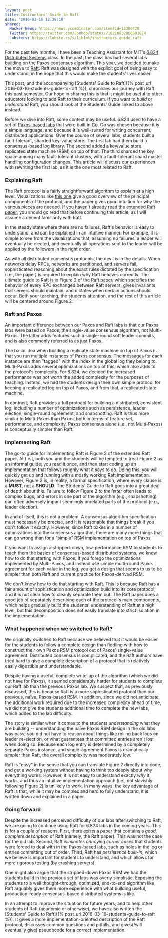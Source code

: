 ```yaml
---
layout: post
title: Instructors' Guide to Raft
date: '2016-03-16 12:39:10'
shared:
  Hacker News: https://news.ycombinator.com/item?id=11300428
  Twitter: https://twitter.com/Jonhoo/status/710216832066691074
  Lobsters: https://lobste.rs/s/lib1mt/instructors_guide_raft
---
```


For the past few months, I have been a Teaching Assistant for MIT's
[6.824 Distributed Systems](https://pdos.csail.mit.edu/6.824/) class.
In the past, the class has had several labs building on the Paxos
consensus algorithm. This year, we decided to make the move to
[Raft](https://raft.github.io/). Raft was designed with the explicit
goal of being easy to understand, in the hope that this would make the
students' lives easier.

This post, and the accompanying [Students' Guide to Raft]({% post_url
2016-03-16-students-guide-to-raft %}), chronicles our journey with Raft
this past semester. Our hope in sharing this is that it might be useful
to other educators looking to add Raft to their curriculum. If you want
to *build* or *understand* Raft, you should look at the Students' Guide
linked to above instead.

Before we dive into Raft, some context may be useful. 6.824 used to have
a set of [Paxos-based
labs](http://nil.csail.mit.edu/6.824/2015/labs/lab-3.html) that were
built in [Go](https://golang.org/). Go was chosen because it is a simple
language, and because it is well-suited for writing concurrent,
distributed applications. Over the course of several labs, students
built a fault-tolerant, sharded key-value store. The first lab had them
build a consensus-based log library. The second added a key/value store
replicated state machine (RSM) on top of that. The third sharded the key
space among many fault-tolerant clusters, with a fault-tolerant shard
master handling configuration changes. This article will discuss our
experiences with rewriting the first lab, as it is the one most related
to Raft.

### Explaining Raft

The Raft protocol is a fairly straightforward algorithm to explain at a
high level. Visualizations like [this
one](http://thesecretlivesofdata.com/raft/) give a good overview of the
principal components of the protocol, and the paper gives good intuition
for why the various pieces are needed. If you haven't already read the
[extended Raft paper](http://ramcloud.stanford.edu/raft.pdf), you should
go read that before continuing this article, as I will assume a decent
familiarity with Raft.

In the steady state where there are no failures, Raft's behavior is easy
to understand, and can be explained in an intuitive manner. For example,
it is simple to see from the visualizations that, assuming no failures,
a leader will eventually be elected, and eventually all operations sent
to the leader will be applied by the followers in the right order.

As with all distributed consensus protocols, the devil is in the
details. When networks delay RPCs, networks are partitioned, and servers
fail, sophisticated reasoning about the exact rules dictated by the
specification (i.e., the paper) is required to explain why Raft behaves
correctly. The ultimate guide to Raft is in Figure 2 of the Raft paper,
which specifies the behavior of every RPC exchanged between Raft
servers, gives invariants that servers should maintain, and dictates
when certain actions should occur. Both your teaching, the students
attention, and the rest of this article will be centered around Figure
2.

### Raft and Paxos

An important difference between our Paxos and Raft labs is that our
Paxos labs were based on Paxos, the single-value consensus algorithm,
not Multi-Paxos. The latter adds features such a single-round soft leader
commits, and is also commonly referred to as just Paxos.

The basic idea when building a replicate state machine on top of Paxos
is that you run multiple instances of Paxos consensus. The messages for
each instance are then "tagged" with the index in the global log they
belong to. Multi-Paxos adds several optimizations on top of this, which
also adds to the protocol's complexity. For 6.824, we decided the
increased performance was not worth the added complexity for the
purposes of teaching. Instead, we had the students design their own
simple protocol for keeping a replicated log on top of Paxos, and from
that, a replicated state machine.

In contrast, Raft provides a full protocol for building a distributed,
consistent log, including a number of optimizations such as persistence,
leader election, single-round agreement, and snapshotting.  Raft is thus
more similar to Multi-Paxos than Paxos, both in terms of feature set,
performance, and complexity. Paxos consensus alone (i.e., not
Multi-Paxos) is conceptually simpler than Raft.

### Implementing Raft

The go-to guide for implementing Raft is Figure 2 of the extended Raft
paper. At first, both you and the students will be tempted to treat
Figure 2 as an informal guide; you read it once, and then start coding
up an implementation that follows roughly what it says to do. Doing
this, you will quickly get up and running with a mostly working Raft
implementation. However, Figure 2 is, in reality, a formal
specification, where every clause is a **MUST**, not a **SHOULD**. The
Students' Guide to Raft goes into a great deal of depth about this.
Failure to follow Figure 2 *to the letter* often leads to complex bugs,
and errors in one part of the algorithm (e.g., snapshotting) can often
adversely impact seemingly unrelated parts of the protocol (e.g., leader
election).

In and of itself, this is not a problem. A consensus algorithm
specification must necessarily be precise, and it is reasonable that
things break if you don't follow it exactly. However, since Raft bakes
in a number of optimizations into the consensus algorithm, there are
many more things that can go wrong than for a "simple" RSM
implementation on top of Paxos.

If you want to assign a stripped-down, low-performance RSM to students
to teach them the basics of consensus-based distributed systems, we know
how to do that starting with Paxos. If you forego the optimizations
implemented by Multi-Paxos, and instead use simple multi-round Paxos
agreement for each value in the log, you get a design that seems to us
to be simpler than both Raft and current practice for Paxos-derived RSM.

We don't know how to do that starting with Raft. This is because Raft
has a fair amount of sophistication and optimization build into its core
protocol, and it is not clear how to cleanly separate them out. The Raft
paper does a good job of separately describing each of the protocol's
main components, which helps gradually build the students' understanding
of Raft at a high level, but this decomposition does not easily
translate into strict isolation in the implementation.

### What happened when we switched to Raft?

We originally switched to Raft because we believed that it would be
easier for the students to follow a complete design than fiddling with
how to construct their own Paxos RSM protocol out of Paxos' single-value
agreement. Distributed consensus is complicated, and the Raft authors
have tried hard to give a complete description of a protocol that is
relatively easily digestible and understandable.

Despite having a useful, complete write-up of the algorithm (which we
did not have for Paxos), it seemed considerably harder for students to
complete our Raft lab than the previous Paxos lab. We suspect that, as
previously discussed, this is because Raft is a more sophisticated
protocol than our previous, naïve, Paxos-based RSM. In addition, since
we did not anticipate the additional work required due to the increased
complexity ahead of time, we did not give the students additional time
to complete the new labs, which added to the lab difficulty.

The story is similar when it comes to the students *understanding* what
they are building -- understanding the naïve Paxos RSM design in the old
labs was easy; you did not have to reason about things like rolling back
logs on leader re-election, or what guarantees that committed entries
aren't lost when doing so. Because each log entry is determined by a
completely separate Paxos instance, and single-agreement Paxos is
dramatically simpler than Raft, the overall complexity was moderately
low.

Raft is "easy" in the sense that you can translate Figure 2 directly
into code, and get a working system without having to think too deeply
about why everything works. However, it is not easy to understand
exactly *why* it works, and thus an intuitive implementation approach
(i.e., not slavishly following Figure 2) is unlikely to work. In many
ways, the key advantage of Raft is that, while it may be complex and
hard to fully understand, it is written down and explained in a paper.

### Going forward

Despite the increased perceived difficulty of our labs after switching
to Raft, we are going to continue using Raft for 6.824 labs in the
coming years. This is for a couple of reasons. First, there exists a
paper that contains a *good, complete description* of Raft (namely, the
Raft paper). This was not the case for the old lab. Second, Raft
*eliminates annoying corner cases* that students were forced to deal
with in the Paxos-based labs, such as holes in the log or entries
committing out of order. Third, Raft has *persistence built-in*, which
we believe is important for students to understand, and which allows for
more rigorous testing (by crashing servers).

One might also argue that the stripped-down Paxos RSM we had the
students build in the previous set of labs was overly simplistic.
Exposing the students to a well thought-through, optimized, end-to-end
algorithm like Raft arguably gives them more experience with what
building useful, production-ready consensus-based distributed systems is
like.

In an attempt to improve the situation for future years, and to help
other students of Raft (academic or otherwise), we have also written the
[Students' Guide to Raft]({% post_url 2016-03-16-students-guide-to-raft
%}). It gives a more implementation-oriented description of the Raft
protocol, discusses common questions and pitfalls, and gives(/will
eventually give) pseudocode for a correct implementation.
